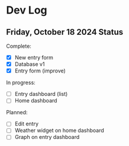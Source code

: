 # Dev Log

## Friday, October 18 2024 Status

Complete:

- [x] New entry form
- [x] Database v1
- [x] Entry form (improve)

In progress:

- [ ] Entry dashboard (list)
- [ ] Home dashboard

Planned:

- [ ] Edit entry
- [ ] Weather widget on home dashboard
- [ ] Graph on entry dashboard
